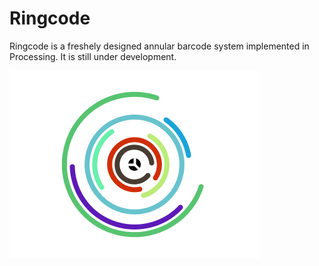 # Ringcode
Ringcode is a freshely designed annular barcode system implemented in Processing. It is still under development.

![img](/images/demo1.png)
